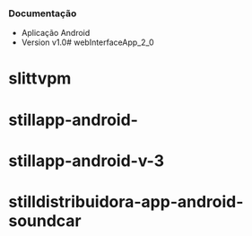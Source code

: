 ### Documentação ###

* Aplicação Android 
* Version v1.0# webInterfaceApp_2_0
# slittvpm
# stillapp-android-

# stillapp-android-v-3
# stilldistribuidora-app-android-soundcar
